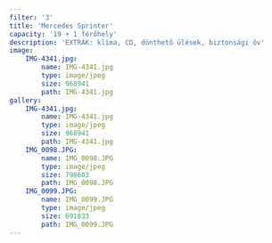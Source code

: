 ```yaml
---
filter: '3'
title: 'Mercedes Sprinter'
capacity: '19 + 1 férőhely'
description: 'EXTRÁK: klíma, CD, dönthető ülések, biztonsági öv'
image:
    IMG-4341.jpg:
        name: IMG-4341.jpg
        type: image/jpeg
        size: 968941
        path: IMG-4341.jpg
gallery:
    IMG-4341.jpg:
        name: IMG-4341.jpg
        type: image/jpeg
        size: 968941
        path: IMG-4341.jpg
    IMG_0098.JPG:
        name: IMG_0098.JPG
        type: image/jpeg
        size: 798603
        path: IMG_0098.JPG
    IMG_0099.JPG:
        name: IMG_0099.JPG
        type: image/jpeg
        size: 691833
        path: IMG_0099.JPG
---
```

